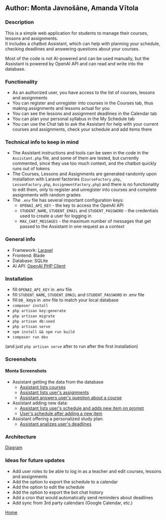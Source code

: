 ## Author: Monta Javnošāne, Amanda Vītola

### Description
This is a simple web application for students to manage their courses, lessons and assignments.\
It includes a chatbot Assistant, which can help with planning your schedule,\
checking deadlines and answering questions about your courses.

Most of the code is not AI-powered and can be used manually, 
but the Assistant is powered by OpenAI API and can read and write into the database.

### Functionality
- As an authorized user, you have access to the list of courses, lessons and assignments
- You can register and unregister into courses in the Courses tab, thus making assignments and lessons actual for you
- You can see the lessons and assignment deadlines in the Calendar tab
- You can plan your personal syllabus in the My Schedule tab
- You can use the Chat tab to ask the Assistant for help with your current courses and assignments, check your schedule and add items there

### Technical info to keep in mind
- The Assistant instructions and tools can be seen in the code in the `Assistant.php` file, and some of them are tested, but currently commented, since they use too much context, and the chatbot quickly runs out of tokens
- The Courses, Lessons and Assignments are generated randomly upon installation with Laravel factories (`CourseFactory.php`, `LessonFactory.php`, `AssignmentFactory.php`) and there is no functionality to edit them, only to register and unregister into courses and complete assignments with random grades
- The `.env` file has several important configuration keys:
  - `OPENAI_API_KEY` - the key to access the OpenAI API
  - `STUDENT_NAME`, `STUDENT_EMAIL` and `STUDENT_PASSWORD` - the credentials used to create a user for logging in
  - `MAX_CHAT_MESSAGES` - the maximum number of messages that get passed to the Assistant in one request as a context

### General info
- Framework: [Laravel](https://laravel.com/)
- Frontend: Blade
- Database: SQLite
- AI API: [OpenAI PHP Client](https://github.com/openai-php/client)

### Installation
- fill `OPENAI_API_KEY` in .env file
- fill `STUDENT_NAME`, `STUDENT_EMAIL` and `STUDENT_PASSWORD` in .env file
- fill `DB_` keys in .env file to match your local database
- `composer install`
- `php artisan key:generate`
- `php artisan migrate`
- `php artisan db:seed`
- `php artisan serve`
- `npm install && npm run build`
- `composer run dev`

(and just `php artisan serve` after to run after the first installation)

### Screenshots
#### Monta Screenshots
- Assistant getting the data from the database
  - [Assistant lists courses](https://github.com/MontaJav/AI-asistent/blob/main/AI_project/public/screens/courses.png)
  - [Assistant lists user's assignments](https://github.com/MontaJav/AI-asistent/blob/main/AI_project/public/screens/assignments.png)
  - [Assistant answers user's question about a course](https://github.com/MontaJav/AI-asistent/blob/main/AI_project/public/screens/ask_about_courses.png)
- Assistant adding new data:
  - [Assistant lists user's schedule and adds new item on prompt](https://github.com/MontaJav/AI-asistent/blob/main/AI_project/public/screens/schedule.png)
  - [User's schedule after adding a new item](https://github.com/MontaJav/AI-asistent/blob/main/AI_project/public/screens/altered_schedule_result.png)
- Assistant offering a personalized study plan:
  - [Assistant analizes user's deadlines](https://github.com/MontaJav/AI-asistent/blob/main/AI_project/public/screens/study_plan.png)

### Architecture
[Diagram](/architecture.jpg)

### Ideas for future updates
- Add user roles to be able to log in as a teacher and edit courses, lessons and assignments
- Add the option to export the schedule to a calendar
- Add the option to edit the schedule
- Add the option to export the bot chat history
- Add a cron that would automatically send reminders about deadlines
- Add sync from 3rd party calendars (Google Calendar, etc.)

[Home](/)
